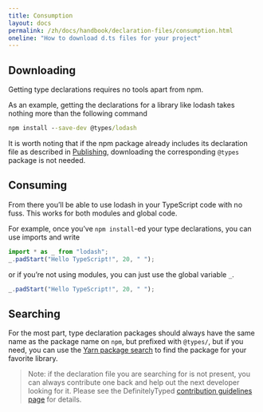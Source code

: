 ```yaml
---
title: Consumption
layout: docs
permalink: /zh/docs/handbook/declaration-files/consumption.html
oneline: "How to download d.ts files for your project"
---
```


## Downloading

Getting type declarations requires no tools apart from npm.

As an example, getting the declarations for a library like lodash takes nothing more than the following command

```cmd
npm install --save-dev @types/lodash
```

It is worth noting that if the npm package already includes its declaration file as described in [Publishing](/zh/docs/handbook/declaration-files/publishing.html), downloading the corresponding `@types` package is not needed.

## Consuming

From there you’ll be able to use lodash in your TypeScript code with no fuss.
This works for both modules and global code.

For example, once you’ve `npm install`-ed your type declarations, you can use imports and write

```ts
import * as _ from "lodash";
_.padStart("Hello TypeScript!", 20, " ");
```

or if you’re not using modules, you can just use the global variable `_`.

```ts
_.padStart("Hello TypeScript!", 20, " ");
```

## Searching

For the most part, type declaration packages should always have the same name as the package name on `npm`, but prefixed with `@types/`,
but if you need, you can use the [Yarn package search](https://yarnpkg.com/) to find the package for your favorite library.

> Note: if the declaration file you are searching for is not present, you can always contribute one back and help out the next developer looking for it.
> Please see the DefinitelyTyped [contribution guidelines page](https://definitelytyped.org/guides/contributing.html) for details.
